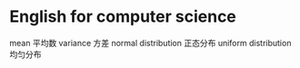 # English for computer science

mean                            平均数
variance                        方差
normal distribution             正态分布
uniform distribution            均匀分布
